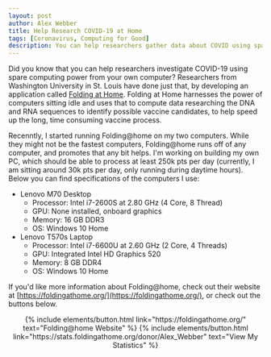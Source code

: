 ```yaml
---
layout: post
author: Alex Webber
title: Help Research COVID-19 at Home
tags: [Coronavirus, Computing for Good]
description: You can help researchers gather data about COVID using spare computing power from your own home!
---
```


Did you know that you can help researchers investigate COVID-19 using spare computing power from your own computer? Researchers from Washington University in St. Louis have done just that, by developing an application called [Folding at Home](https://foldingathome.org/). Folding at Home harnesses the power of computers sitting idle and uses that to compute data researching the DNA and RNA sequences to identify possible vaccine candidates, to help speed up the long, time consuming vaccine process.

Recenntly, I started running Folding@home on my two computers. While they might not be the fastest computers, Folding@home runs off of any computer, and promotes that any bit helps. I'm working on building my own PC, which should be able to process at least 250k pts per day (currently, I am sitting around 30k pts per day, only running during daytime hours). Below you can find specifications of the computers I use:
* Lenovo M70 Desktop
    * Processor: Intel i7-2600S at 2.80 GHz (4 Core, 8 Thread)
    * GPU: None installed, onboard graphics
    * Memory: 16 GB DDR3
    * OS: Windows 10 Home
* Lenovo T570s Laptop
    * Processor: Intel i7-6600U at 2.60 GHz (2 Core, 4 Threads)
    * GPU: Integrated Intel HD Graphics 520
    * Memory: 8 GB DDR4
    * OS: Windows 10 Home

If you'd like more information about Folding@home, check out their website at [https://foldingathome.org/](https://foldingathome.org/), or check out the buttons below.

<center>
{% include elements/button.html link="https://foldingathome.org/" text="Folding@home Website" %}
{% include elements/button.html link="https://stats.foldingathome.org/donor/Alex_Webber" text="View My Statistics" %}
</center>